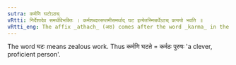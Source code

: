 ```yaml
---
sutra: कर्मणि घटोऽठच्
vRtti: निर्देशादेव समर्थविभक्तिः । कर्मशब्दात्सप्तमीसमर्थाद् घट इत्येतस्मिन्नर्थेऽठच् प्रत्ययो भवति ॥
vRtti_eng: The affix _athach_ (अठ) comes after the word _karma_ in the seventh case in construction, in the sense of \"employing oneself zealously in it\".
---
```

The word घटः means zealous work. Thus कर्मणि घटते = कर्मठः पुरुषः 'a clever, proficient person'.
